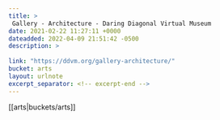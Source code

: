 ```yaml
---
title: > 
 Gallery - Architecture - Daring Diagonal Virtual Museum
date: 2021-02-22 11:27:11 +0000
dateadded: 2022-04-09 21:51:42 -0500
description: > 
 
link: "https://ddvm.org/gallery-architecture/"
bucket: arts
layout: urlnote
excerpt_separator: <!-- excerpt-end -->
--- 
```

 <!-- excerpt-end -->[[arts|buckets/arts]]
